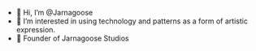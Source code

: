 - 👋 Hi, I’m @Jarnagoose
- 👀 I’m interested in using technology and patterns as a form of artistic expression.
- 🌱 Founder of Jarnagoose Studios
